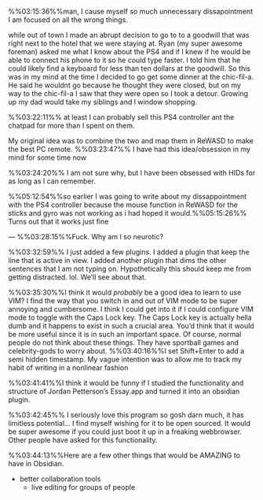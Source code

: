 %%03:15:36%%man, I cause myself so much unnecessary dissapointment
I am focused on all the wrong things.

while out of town I made an abrupt decision to go to to a goodwill that was right next to the hotel that we were staying at. Ryan (my super awesome foreman) asked me what I know about the PS4 and if I knew if he would be able to connect his phone to it so he could type faster. I told him that he could likely find a keyboard for less than ten dollars at the goodwill. So this was in my mind at the time I decided to go get some dinner at the chic-fil-a. He said he wouldnt go because he thought they were closed, but on my way to the chic-fil-a I saw that they were open so I took a detour. Growing up my dad would take my siblings and I window shopping.

%%03:22:11%% at least I can probably sell this PS4 controller ant the chatpad for more than I spent on them.

My original idea was to combine the two and map them in ReWASD to make the best PC remote.
	%%03:23:47%% I have had this idea/obsession in my mind for some time now

%%03:24:20%% I am not sure why, but I have been obsessed with HIDs for as long as I can remember.

%%05:12:54%%so earlier I was going to write about my dissappointment with the PS4 controller because the mouse function in ReWASD for the sticks and gyro was not working as i had hoped it would.%%05:15:26%% Turns out that it works just fine

—
%%03:28:15%%Fuck. Why am I so neurotic?



%%03:32:59%% I just added a few plugins. I added a plugin that keep the line that is active in view. I added another plugin that dims the other sentences that I am not typing on. Hypothetically this should keep me from getting distracted. lol. We’ll see about that.

%%03:35:30%%I think it would *probably* be a good idea to learn to use VIM? I find the way that you switch in and out of VIM mode to be super annoying and cumbersome. I think I could get into it if I could configure VIM mode to toggle with the Caps Lock key. The Caps Lock key is actually hella dumb and it happens to exist in such a crucial area. You’d think that it would be more useful since it is in such an important space. Of course, normal people do not think about these things. They have sportball games and celebrity-gods to worry about.
%%03:40:16%%I set Shift+Enter to add a semi hidden timestamp. My vague intention was to allow me to track my habit of writing in a nonlinear fashion

%%03:41:41%%I think it would be funny if I studied the functionality and structure of Jordan Petterson’s Essay.app and turned it into an obsidian plugin.

%%03:42:45%% I seriously love this program so gosh darn much, it has limitless potential… I find myself wishing for it to be open sourced. It would be super awesome if you could just boot it up in a freaking webbrowser. Other people have asked for this functionality.

%%03:44:13%%Here are a few other things that would be AMAZING to have in Obsidian.
- better collaboration tools
	- live editing for groups of people